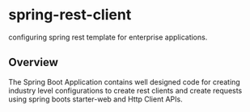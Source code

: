 # spring-rest-client
configuring spring rest template for enterprise applications.

## Overview
The Spring Boot Application contains well designed code for creating\
industry level configurations to create rest clients and create requests\
using spring boots starter-web and Http Client APIs.
